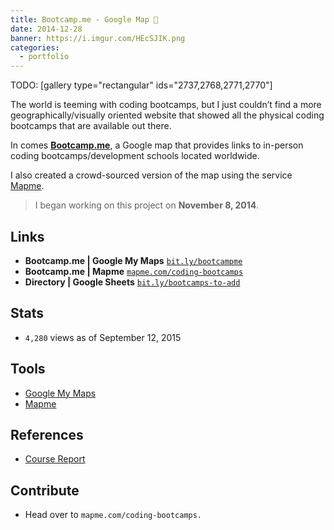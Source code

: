 ```yaml
---
title: Bootcamp.me - Google Map 📍
date: 2014-12-28
banner: https://i.imgur.com/HEcSJIK.png
categories:
  - portfolio
---
```


TODO: [gallery type="rectangular" ids="2737,2768,2771,2770"\]

The world is teeming with coding bootcamps, but I just couldn’t find a more geographically/visually oriented website that showed all the physical coding bootcamps that are available out there.

In comes [**Bootcamp.me**](https://bit.ly/bootcampme "Bootcamp.me"), a Google map that provides links to in-person coding bootcamps/development schools located worldwide.

I also created a crowd-sourced version of the map using the service [Mapme](https://mapme.com/ "Mapme").

> I began working on this project on **November 8, 2014**.

## Links

* **Bootcamp.me | Google My Maps** [`bit.ly/bootcampme`](https://bit.ly/bootcampme "Bootcamp.me")
* **Bootcamp.me | Mapme** [`mapme.com/coding-bootcamps`](https://mapme.com/coding-bootcamps "Bootcamp.me - Mapme")
* **Directory | Google Sheets** [`bit.ly/bootcamps-to-add`](https://bit.ly/bootcamps-to-add "Bootcamp.me - Directory")

## Stats

* `4,280` views as of September 12, 2015

## Tools

* [Google My Maps](https://www.google.com/maps/d/splash?app=mp "Google MyMaps")
* [Mapme](https://mapme.com/ "Mapme")

## References

* [Course Report](https://coursereport.com "Course Report")

## Contribute

* Head over to `mapme.com/coding-bootcamps.`
